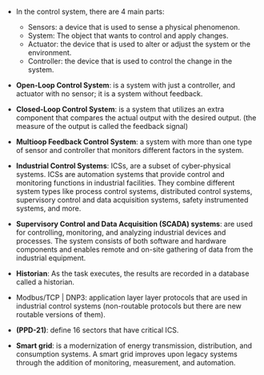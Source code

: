 - In the control system, there are 4 main parts:
  - Sensors: a device that is used to sense a physical phenomenon.
  - System: The object that wants to control and apply changes.
  - Actuator: the device that is used to alter or adjust the system or the environment. 
  - Controller: the device that is used to control the change in the system.

- **Open-Loop Control System**: is a system with just a controller, and actuator with no sensor; it is a system without feedback.
  
- **Closed-Loop Control System**: is a system that utilizes an extra component that compares the actual output with the desired output. (the measure of the output is called the feedback signal)

- **Multioop Feedback Control System**: a system with more than one type of sensor and controller that monitors different factors in the system.

- **Industrial Control Systems**:  ICSs, are a subset of cyber-physical systems.  ICSs are automation systems that provide control and monitoring functions in industrial facilities. They combine
different system types like process control systems, distributed control systems, supervisory control and data acquisition systems, safety instrumented systems, and more.

- **Supervisory Control and Data Acquisition (SCADA) systems**: are used for controlling, monitoring, and analyzing industrial devices and processes. The system consists of both software and hardware components and enables remote and on-site gathering of data from the industrial equipment.

- **Historian**: As the task executes, the results are recorded in a database called a historian.

- Modbus/TCP | DNP3: application layer layer protocols that are used in industrial control systems (non-routable protocols but there are new routable versions of them). 

- **(PPD-21)**: define 16 sectors that have critical ICS.

- **Smart grid**: is a modernization of energy transmission, distribution, and consumption systems. A smart grid improves upon legacy systems through the addition of monitoring,
measurement, and automation.
